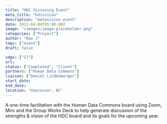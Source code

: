 ```yaml
---
title: "HDC Visioning Event"
meta_title: "hdcvision"
description: "metavision event"
date: 2022-04-04T05:00:00Z
image: "/images/image-placeholder.png"
categories: ["Project"]
author: "Rae J"
tags: ["event"]
draft: false

sdgs: ["17"]
url: 
status: ["Completed", "Client"]
partners: ["Human Data Commons"]
liaison: ["Daniel Lindenberger"]
start_date: 
end_date: 
location: "Vancouver, BC"
---
```


A one-time facilitation with the Human Data Commons board using Zoom, Miro and the Group Works Deck to help generate discussion of the strengths & vision of the HDC board and its goals for the upcoming year.